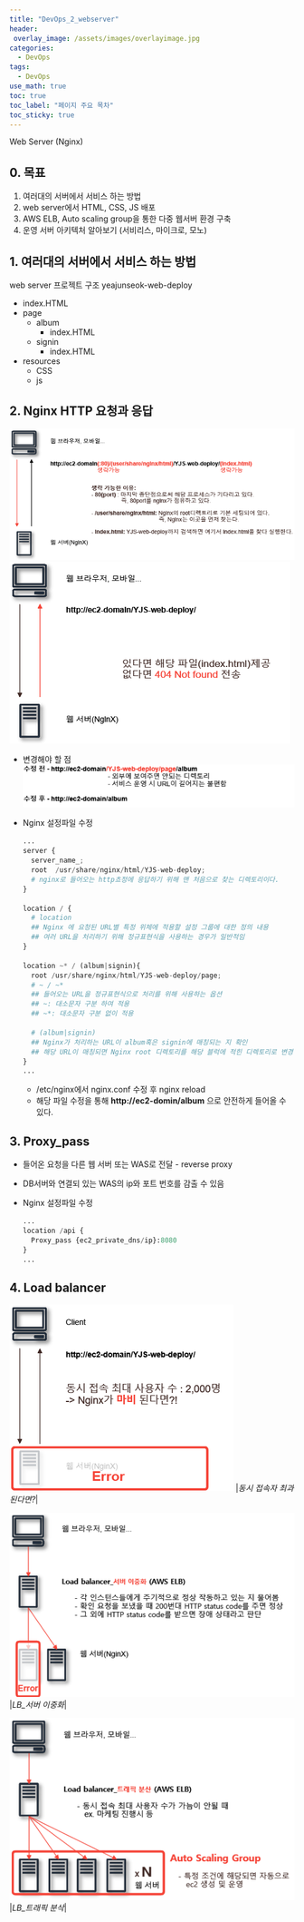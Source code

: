 ```yaml
---
title: "DevOps_2_webserver"
header:
 overlay_image: /assets/images/overlayimage.jpg
categories:
  - DevOps
tags:
  - DevOps
use_math: true
toc: true
toc_label: "페이지 주요 목차"
toc_sticky: true
---
```

Web Server (Nginx)

## 0. 목표
1. 여러대의 서버에서 서비스 하는 방법
2. web server에서 HTML, CSS, JS 배포
3. AWS ELB, Auto scaling group을 통한 다중 웹서버 환경 구축
4. 운영 서버 아키텍처 알아보기 (서비리스, 마이크로, 모노)

## 1. 여러대의 서버에서 서비스 하는 방법
web server 프로젝트 구조
yeajunseok-web-deploy
- index.HTML         
- page                
  - album          
    - index.HTML     
  - signin           
    - index.HTML    
- resources         
  - CSS  
  - js  

## 2. Nginx HTTP 요청과 응답
![webserver_2-1](/assets/images/day2.jpg)
![webserver_2-2](/assets/images/2주차-2.png)

* 변경해야 할 점
![webserver_2-3](/assets/images/2주차-3.png)

* Nginx 설정파일 수정  
  ```python
  ...
  server {
    server_name_;
    root  /usr/share/nginx/html/YJS-web-deploy;
    # nginx로 들어오는 http쵸정에 응답하기 위해 맨 처음으로 찾는 디렉토리이다.
  }

  location / {
    # location
    ## Nginx 에 요청된 URL별 특정 위체에 적용할 설정 그룹에 대한 정의 내용
    ## 여러 URL을 처리하기 위해 정규표현식을 사용하는 경우가 일반적임
  }

  location ~* / (album|signin){
    root /usr/share/nginx/html/YJS-web-deploy/page;
    # ~ / ~*
    ## 들어오는 URL을 정규표현식으로 처리를 위해 사용하는 옵션
    ## ~: 대소문자 구분 하여 적용
    ## ~*: 대소문자 구분 없이 적용

    # (album|signin)
    ## Nginx가 처리하는 URL이 album혹은 signin에 매칭되는 지 확인
    ## 해당 URL이 매칭되면 Nginx root 디렉토리를 해당 블럭에 적힌 디렉토리로 변경
  }
  ...
  ```
  - /etc/nginx에서 nginx.conf 수정 후 nginx reload
  - 해당 파일 수정을 통해 **http://ec2-domin/album** 으로 안전하게 들어올 수 있다.



## 3. Proxy_pass
* 들어온 요청을 다른 웹 서버 또는 WAS로 전달 - reverse proxy
* DB서버와 연결되 있는 WAS의 ip와 포트 번호를 감출 수 있음
* Nginx 설정파일 수정  

  ```python
  ...
  location /api {
    Proxy_pass {ec2_private_dns/ip}:8080
  }
  ...
  ```

## 4. Load balancer
![webserver_2-4](/assets/images/2주차-4.png)
|*동시 접속자 최과 된다면?*|  

![webserver_2-5](/assets/images/2주차-5.png)
|*LB_서버 이중화*|  

![webserver_2-6](/assets/images/2주차-6.png)
|*LB_트래픽 분삭*|  
